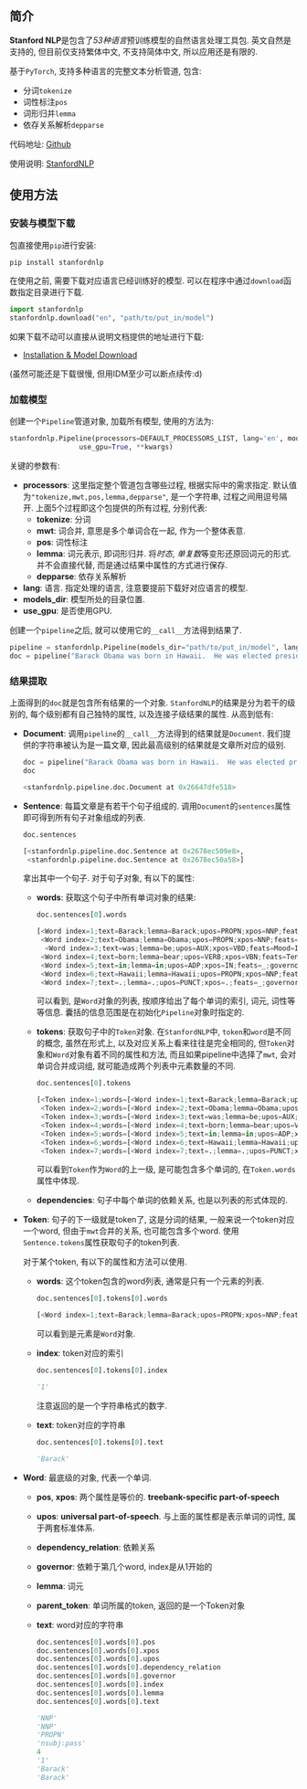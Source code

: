 ## 简介

**Stanford NLP**是包含了*53种语言*预训练模型的自然语言处理工具包. 英文自然是支持的, 但目前仅支持繁体中文, 不支持简体中文, 所以应用还是有限的.

基于`PyTorch`, 支持多种语言的完整文本分析管道, 包含:
- 分词`tokenize`
- 词性标注`pos`
- 词形归并`lemma`
- 依存关系解析`depparse`

代码地址: [Github](https://github.com/stanfordnlp/stanfordnlp)

使用说明: [StanfordNLP](https://stanfordnlp.github.io/stanfordnlp/)

## 使用方法

### 安装与模型下载

包直接使用`pip`进行安装:

```sh
pip install stanfordnlp
```

在使用之前, 需要下载对应语言已经训练好的模型. 可以在程序中通过`download`函数指定目录进行下载.

```python
import stanfordnlp
stanfordnlp.download("en", "path/to/put_in/model")
```

如果下载不动可以直接从说明文档提供的地址进行下载:
- [Installation & Model Download](https://stanfordnlp.github.io/stanfordnlp/installation_download.html)

(虽然可能还是下载很慢, 但用IDM至少可以断点续传:d)

### 加载模型

创建一个`Pipeline`管道对象, 加载所有模型, 使用的方法为:

```python
stanfordnlp.Pipeline(processors=DEFAULT_PROCESSORS_LIST, lang='en', models_dir=DEFAULT_MODEL_DIR, treebank=None,
                 use_gpu=True, **kwargs)
```

关键的参数有:
- **processors**: 这里指定整个管道包含哪些过程, 根据实际中的需求指定. 默认值为`"tokenize,mwt,pos,lemma,depparse"`, 是一个字符串, 过程之间用逗号隔开. 上面5个过程即这个包提供的所有过程, 分别代表:
  - **tokenize**: 分词
  - **mwt**: 词合并, 意思是多个单词合在一起, 作为一个整体表意.
  - **pos**: 词性标注
  - **lemma**: 词元表示, 即词形归并. 将*时态*, *单复数*等变形还原回词元的形式. 并不会直接代替, 而是通过结果中属性的方式进行保存.
  - **depparse**: 依存关系解析
- **lang**: 语言. 指定处理的语言, 注意要提前下载好对应语言的模型.
- **models_dir**: 模型所处的目录位置.
- **use_gpu**: 是否使用GPU.

创建一个`pipeline`之后, 就可以使用它的`__call__`方法得到结果了.

```python
pipeline = stanfordnlp.Pipeline(models_dir="path/to/put_in/model", lang="en", use_gpu=True)
doc = pipeline("Barack Obama was born in Hawaii.  He was elected president in 2008.")
```

### 结果提取

上面得到的`doc`就是包含所有结果的一个对象. `StanfordNLP`的结果是分为若干的级别的, 每个级别都有自己独特的属性, 以及连接子级结果的属性. 从高到低有:

- **Document**: 调用`pipeline`的`__call__`方法得到的结果就是`Document`. 我们提供的字符串被认为是一篇文章, 因此最高级别的结果就是文章所对应的级别.

    ```python
    doc = pipeline("Barack Obama was born in Hawaii.  He was elected president in 2008.")
    doc
    ```

    ```python
    <stanfordnlp.pipeline.doc.Document at 0x26647dfe518>
    ```

- **Sentence**: 每篇文章是有若干个句子组成的. 调用`Document`的`sentences`属性即可得到所有句子对象组成的列表.

    ```python
    doc.sentences
    ```

    ```python
    [<stanfordnlp.pipeline.doc.Sentence at 0x2678ec509e8>,
     <stanfordnlp.pipeline.doc.Sentence at 0x2678ec50a58>]
    ```

    拿出其中一个句子. 对于句子对象, 有以下的属性:

    - **words**: 获取这个句子中所有单词对象的结果:
        
        ```python
        doc.sentences[0].words
        ```

        ```python
        [<Word index=1;text=Barack;lemma=Barack;upos=PROPN;xpos=NNP;feats=Number=Sing;governor=4;dependency_relation=nsubj:pass>,
         <Word index=2;text=Obama;lemma=Obama;upos=PROPN;xpos=NNP;feats=Number=Sing;governor=1;dependency_relation=flat>,
          <Word index=3;text=was;lemma=be;upos=AUX;xpos=VBD;feats=Mood=Ind|Number=Sing|Person=3|Tense=Past|VerbForm=Fin;governor=4;dependency_relation=aux:pass>,
         <Word index=4;text=born;lemma=bear;upos=VERB;xpos=VBN;feats=Tense=Past|VerbForm=Part|Voice=Pass;governor=0;dependency_relation=root>,
         <Word index=5;text=in;lemma=in;upos=ADP;xpos=IN;feats=_;governor=6;dependency_relation=case>,
         <Word index=6;text=Hawaii;lemma=Hawaii;upos=PROPN;xpos=NNP;feats=Number=Sing;governor=4;dependency_relation=obl>,
         <Word index=7;text=.;lemma=.;upos=PUNCT;xpos=.;feats=_;governor=4;dependency_relation=punct>]
        ```

        可以看到, 是`Word`对象的列表, 按顺序给出了每个单词的索引, 词元, 词性等等信息. 囊括的信息范围是在初始化`Pipeline`对象时指定的.
    - **tokens**: 获取句子中的`Token`对象. 在`StanfordNLP`中, `token`和`word`是不同的概念, 虽然在形式上, 以及对应关系上看来往往是完全相同的, 但`Token`对象和`Word`对象有着不同的属性和方法, 而且如果pipeline中选择了`mwt`, 会对单词合并成词组, 就可能造成两个列表中元素数量的不同.

        ```python
        doc.sentences[0].tokens
        ```

        ```python
        [<Token index=1;words=[<Word index=1;text=Barack;lemma=Barack;upos=PROPN;xpos=NNP;feats=Number=Sing;governor=4;dependency_relation=nsubj:pass>]>,
         <Token index=2;words=[<Word index=2;text=Obama;lemma=Obama;upos=PROPN;xpos=NNP;feats=Number=Sing;governor=1;dependency_relation=flat>]>,
         <Token index=3;words=[<Word index=3;text=was;lemma=be;upos=AUX;xpos=VBD;feats=Mood=Ind|Number=Sing|Person=3|Tense=Past|VerbForm=Fin;governor=4;dependency_relation=aux:pass>]>,
         <Token index=4;words=[<Word index=4;text=born;lemma=bear;upos=VERB;xpos=VBN;feats=Tense=Past|VerbForm=Part|Voice=Pass;governor=0;dependency_relation=root>]>,
         <Token index=5;words=[<Word index=5;text=in;lemma=in;upos=ADP;xpos=IN;feats=_;governor=6;dependency_relation=case>]>,
         <Token index=6;words=[<Word index=6;text=Hawaii;lemma=Hawaii;upos=PROPN;xpos=NNP;feats=Number=Sing;governor=4;dependency_relation=obl>]>,
         <Token index=7;words=[<Word index=7;text=.;lemma=.;upos=PUNCT;xpos=.;feats=_;governor=4;dependency_relation=punct>]>]
        ```

        可以看到`Token`作为`Word`的上一级, 是可能包含多个单词的, 在`Token.words`属性中体现.
    - **dependencies**: 句子中每个单词的依赖关系, 也是以列表的形式体现的.
- **Token**: 句子的下一级就是token了, 这是分词的结果, 一般来说一个token对应一个word, 但由于`mwt`合并的关系, 也可能包含多个word. 使用`Sentence.tokens`属性获取句子的token列表.

    对于某个token, 有以下的属性和方法可以使用.

    - **words**: 这个token包含的word列表, 通常是只有一个元素的列表.

        ```python
        doc.sentences[0].tokens[0].words
        ```

        ```python
        [<Word index=1;text=Barack;lemma=Barack;upos=PROPN;xpos=NNP;feats=Number=Sing;governor=4;dependency_relation=nsubj:pass>]
        ```

        可以看到是元素是`Word`对象.
    
    - **index**: token对应的索引

        ```python
        doc.sentences[0].tokens[0].index
        ```

        ```python
        '1'
        ```

        注意返回的是一个字符串格式的数字.
    
    - **text**: token对应的字符串

        ```python
        doc.sentences[0].tokens[0].text
        ```

        ```python
        'Barack'
        ```

- **Word**: 最底级的对象, 代表一个单词.
  - **pos**, **xpos**: 两个属性是等价的. **treebank-specific part-of-speech**
  - **upos**: **universal part-of-speech**. 与上面的属性都是表示单词的词性, 属于两套标准体系.
  - **dependency_relation**: 依赖关系
  - **governor**: 依赖于第几个word, index是从1开始的
  - **lemma**: 词元
  - **parent_token**: 单词所属的token, 返回的是一个Token对象
  - **text**: word对应的字符串

    ```python
    doc.sentences[0].words[0].pos
    doc.sentences[0].words[0].xpos
    doc.sentences[0].words[0].upos
    doc.sentences[0].words[0].dependency_relation
    doc.sentences[0].words[0].governor
    doc.sentences[0].words[0].index
    doc.sentences[0].words[0].lemma
    doc.sentences[0].words[0].text
    ```

    ```python
    'NNP'
    'NNP'
    'PROPN'
    'nsubj:pass'
    4
    '1'
    'Barack'
    'Barack'
    ```

